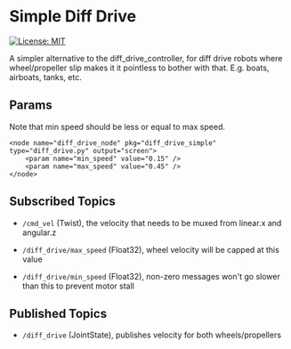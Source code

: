 # Simple Diff Drive

[![License: MIT](https://img.shields.io/badge/License-MIT-yellow.svg)](https://opensource.org/licenses/MIT)

A simpler alternative to the diff_drive_controller, for diff drive robots where wheel/propeller slip makes it it pointless to bother with that. E.g. boats, airboats, tanks, etc.

## Params

Note that min speed should be less or equal to max speed.

	<node name="diff_drive_node" pkg="diff_drive_simple" type="diff_drive.py" output="screen">
		<param name="min_speed" value="0.15" />
		<param name="max_speed" value="0.45" />
	</node>

## Subscribed Topics

 - `/cmd_vel` (Twist), the velocity that needs to be muxed from linear.x and angular.z

 - `/diff_drive/max_speed` (Float32), wheel velocity will be capped at this value

 - `/diff_drive/min_speed` (Float32), non-zero messages won't go slower than this to prevent motor stall

## Published Topics

- `/diff_drive` (JointState), publishes velocity for both wheels/propellers
